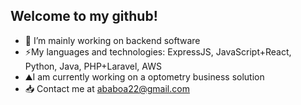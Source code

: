 ## Welcome to my github! 
- 🚄 I’m mainly working on backend software
- ⚡My languages and technologies: ExpressJS, JavaScript+React, Python, Java, PHP+Laravel, AWS
- ⛰I am currently working on a optometry business solution 
- 📥 Contact me at ababoa22@gmail.com
<!--

Here are some ideas to get you started:


- 🌱 I’m currently learning ...
- 👯 I’m looking to collaborate on ...
- 🤔 I’m looking for help with ...
- 💬 Ask me about ...
- 📫 How to reach me: ...
- 😄 Pronouns: ...
- ⚡ Fun fact: ...
-->
